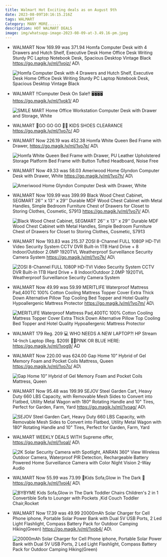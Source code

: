 ```yaml
---
title: Walmart Hot Exciting deals as on August 9th
date: 2023-08-09T10:16:15.216Z
tags: WALMART
Category: MANY MORE......
description: HOT WALMART DEALS
image: img/whatsapp-image-2023-08-09-at-3.49.16-pm.jpeg
---
```

* WALMART
  Now 169.99 was 371.94
  Homfa Computer Desk with 4 Drawers and Hutch Shelf, Executive Desk Home Office Desk Writing Sturdy PC Laptop Notebook Desk, Spacious Desktop Vintage Black
  https://go.magik.ly/ml/1vojz/
  AD\

  ![Homfa Computer Desk with 4 Drawers and Hutch Shelf, Executive Desk Home Office Desk Writing Sturdy PC Laptop Notebook Desk, Spacious Desktop Vintage Black](https://i5.walmartimages.com/seo/Homfa-Computer-Desk-4-Drawers-Hutch-Shelf-Executive-Home-Office-Writing-Sturdy-PC-Laptop-Notebook-Desk-Spacious-Desktop-Vintage-Black_0717dd8f-f017-43ab-a7c3-342d125526e3.fe94468d46ee4633811f99d56e1ef68f.jpeg?odnHeight=768&odnWidth=768&odnBg=FFFFFF)
* WALMART
  ‼️Computer Desk On Sale‼️ 
  🖥️🖥️🖥️🖥️
  https://go.magik.ly/ml/1vok1/
  AD

  ![SMILE MART Home Office Workstation Computer Desk with Drawer and Storage, White](https://i5.walmartimages.com/seo/SMILE-MART-Home-Office-Workstation-Computer-Desk-with-Drawer-and-Storage-White_a08881f7-f20a-4310-99a4-f20616232064.6aff1ac933886fd4a17de1816e0923b4.jpeg?odnHeight=612&odnWidth=612&odnBg=FFFFFF)
* WALMART
  🏃GO GO GO 🏃‍♀️
  KIDS SHOES CLEARANCE 
  https://go.magik.ly/ml/1vo7c/
  AD
* WALMART
  Now 226.19 was 452.38
  Homfa White Queen Bed Frame with Drawer, 
  https://go.magik.ly/ml/1vo7e/
  AD\

  ![Homfa White Queen Bed Frame with Drawer, PU Leather Upholstered Storage Platform Bed Frame with Button Tufted Headboard, Noise Free](https://i5.walmartimages.com/seo/Homfa-White-Queen-Bed-Frame-with-Drawer-PU-Leather-Upholstered-Storage-Platform-Bed-Frame-with-Button-Tufted-Headboard-Noise-Free_e7f9970b-3ff6-483a-9dca-fb32ee50d14c.9b108c29c29fb956313d654fdb6ed93b.jpeg?odnHeight=768&odnWidth=768&odnBg=FFFFFF)
* WALMART
  Now 49.33 was 58.03
  Ameriwood Home Glyndon Computer Desk with Drawer, White
  https://go.magik.ly/ml/1vo7h/
  AD\

  ![Ameriwood Home Glyndon Computer Desk with Drawer, White](https://i5.walmartimages.com/seo/Ameriwood-Home-Glyndon-Computer-Desk-with-Drawer-White_36085c02-010e-4779-a764-ba9df79abcbc_1.7d91ef7da4c83847af507ce9dbc09bb3.jpeg?odnHeight=768&odnWidth=768&odnBg=FFFFFF)
* WALMART
  Now 109.99 was 399.99
  Black Wood Chest Cabinet, SEGMART 26'' x 13'' x 29'' Durable MDF Wood Chest Cabinet with Metal Handles, Simple Bedroom Furniture Chest of Drawers for Closet to Storing Clothes, Cosmetic, S7913
  https://go.magik.ly/ml/1vo7j/
  AD\

  ![Black Wood Chest Cabinet, SEGMART 26'' x 13'' x 29'' Durable MDF Wood Chest Cabinet with Metal Handles, Simple Bedroom Furniture Chest of Drawers for Closet to Storing Clothes, Cosmetic, S7913](https://i5.walmartimages.com/seo/Black-Wood-Chest-Cabinet-SEGMART-26-x-13-29-Durable-MDF-Cabinet-Metal-Handles-Simple-Bedroom-Furniture-Drawers-Closet-Storing-Clothes-Cosmetic-S7913_781b6808-4075-465a-8f6c-1ca566d23679.2ee99ca1cc905ef7f88b691d1d844963.jpeg?odnHeight=768&odnWidth=768&odnBg=FFFFFF)
* WALMART
  Now 193.83 was 215.37
  ZOSI 8-Channel FULL 1080P HD-TVI Video Security System CCTV DVR Built-in 1TB Hard Drive + 8 Indoor/Outdoor 2.0MP 1920TVL Weatherproof Surveillance Security Camera System
  https://go.magik.ly/ml/1vo7k/
  AD\

  ![ZOSI 8-Channel FULL 1080P HD-TVI Video Security System CCTV DVR Built-in 1TB Hard Drive + 8 Indoor/Outdoor 2.0MP 1920TVL Weatherproof Surveillance Security Camera System](https://i5.walmartimages.com/seo/ZOSI-8-Channel-FULL-1080P-HD-TVI-Video-Security-System-CCTV-DVR-Built-in-1TB-Hard-Drive-8-Indoor-Outdoor-2-0MP-1920TVL-Weatherproof-Surveillance-Came_28435f61-8686-4008-9365-288b5cdb03e3.69ad996198205228513fe38cab601d85.jpeg?odnHeight=768&odnWidth=768&odnBg=FFFFFF)
* WALMART
  Now 49.99 was 59.99
  MERITLIFE Waterproof Mattress Pad,400TC 100% Cotton Cooling Mattress Topper Cover Extra Thick Down Alternative Pillow Top Cooling Bed Topper and Hotel Quality Hypoallergenic Mattress Protector
  https://go.magik.ly/ml/1vo7m/
  AD\

  ![MERITLIFE Waterproof Mattress Pad,400TC 100% Cotton Cooling Mattress Topper Cover Extra Thick Down Alternative Pillow Top Cooling Bed Topper and Hotel Quality Hypoallergenic Mattress Protector](https://i5.walmartimages.com/asr/0820cabc-f310-4417-aef0-4d8dd301196f.1309db2917e279fb32fb4829c7717737.jpeg?odnHeight=768&odnWidth=768&odnBg=FFFFFF)
* WALMART
  179 Reg. 209
  💻 WHO NEEDS A NEW LAPTOP?! 
  HP Stream 14-Inch Laptop (Reg. $209)
  💙💓PINK OR BLUE HERE: https://go.magik.ly/ml/1vog9/
  AD
* WALMART
  Now 220.00 was 624.00
  Gap Home 10” Hybrid of Gel Memory Foam and Pocket Coils Mattress, Queen
  https://go.magik.ly/ml/1vo7o/
  AD\

  ![Gap Home 10” Hybrid of Gel Memory Foam and Pocket Coils Mattress, Queen](https://i5.walmartimages.com/seo/Gap-Home-10-Hybrid-of-Gel-Memory-Foam-and-Pocket-Coils-Mattress-Queen_741e6a5a-964f-4639-8e97-8d21420c555a.eb9b143eede49250be6c5de5e910ca82.jpeg?odnHeight=768&odnWidth=768&odnBg=FFFFFF)
* WALMART
  Now 95.48 was 199.99
  SEJOV Steel Garden Cart, Heavy Duty 660 LBS Capacity, with Removable Mesh Sides to Convert into Flatbed, Utility Metal Wagon with 180° Rotating Handle and 10" Tires, Perfect for Garden, Farm, Yard
  https://go.magik.ly/ml/1voag/
  AD\

  ![SEJOV Steel Garden Cart, Heavy Duty 660 LBS Capacity, with Removable Mesh Sides to Convert into Flatbed, Utility Metal Wagon with 180° Rotating Handle and 10" Tires, Perfect for Garden, Farm, Yard](https://i5.walmartimages.com/seo/SEJOV-Steel-Garden-Cart-Heavy-Duty-660-LBS-Capacity-Removable-Mesh-Sides-Convert-Flatbed-Utility-Metal-Wagon-180-Rotating-Handle-10-Tires-Perfect-Gar_94e859b5-0e1b-4e4e-b5f7-70ea01dc4a9f.f85d8359dfa2f773cb44ff4540101c8d.jpeg?odnHeight=612&odnWidth=612&odnBg=FFFFFF)
* WALMART
  WEEKLY DEALS WITH
  Supreme offer,
  https://go.magik.ly/ml/1voal/
  AD\

  ![2K Solar Security Camera with Spotlight, ANRAN 360° View Wireless Outdoor Camera, Waterproof PIR Detection, Rechargeable Battery Powered Home Surveillance Camera with Color Night Vision 2-Way Audio](https://i5.walmartimages.com/seo/2K-Solar-Security-Camera-Spotlight-ANRAN-360-View-Wireless-Outdoor-Camera-Waterproof-PIR-Detection-Rechargeable-Battery-Powered-Home-Surveillance-Col_5650163f-74a3-465d-b329-33d96ed0b6d4.ac57a28143c1c6b4bcae52ffd7a5741f.jpeg?odnHeight=768&odnWidth=768&odnBg=FFFFFF)
* WALMART
  Now 55.99 was 73.99
   🌟Kids Sofa,Glow in The Dark 🌟
  https://go.magik.ly/ml/1voj4/
  AD\

  ![BYBYME Kids Sofa,Glow in The Dark Toddler Chairs Children's 2 in 1 Convertible Sofa to Lounger with Pockets ,Kid Couch Toddler Chair,Rocket](https://i5.walmartimages.com/asr/d3093b66-00c0-4e83-993e-64c437ca86ca.d53fb6bea0306a0fbad2340389633896.jpeg?odnHeight=768&odnWidth=768&odnBg=FFFFFF)
* WALMART
  Now 17.39 was 49.99
  20000mAh Solar Charger for Cell Phone iphone, Portable Solar Power Bank with Dual 5V USB Ports, 2 Led Light Flashlight, Compass Battery Pack for Outdoor Camping Hiking(Green)
  https://go.magik.ly/ml/1vob4/
  AD\

  ![20000mAh Solar Charger for Cell Phone iphone, Portable Solar Power Bank with Dual 5V USB Ports, 2 Led Light Flashlight, Compass Battery Pack for Outdoor Camping Hiking(Green)](https://i5.walmartimages.com/seo/20000mAh-Solar-Charger-Cell-Phone-iphone-Portable-Power-Bank-Dual-5V-USB-Ports-2-Led-Light-Flashlight-Compass-Battery-Pack-Outdoor-Camping-Hiking-Gre_5401c08c-5cac-410b-ae92-9972124e82c8.d38df5cb6030db41fe7eb794030a9db4.jpeg?odnHeight=768&odnWidth=768&odnBg=FFFFFF)
